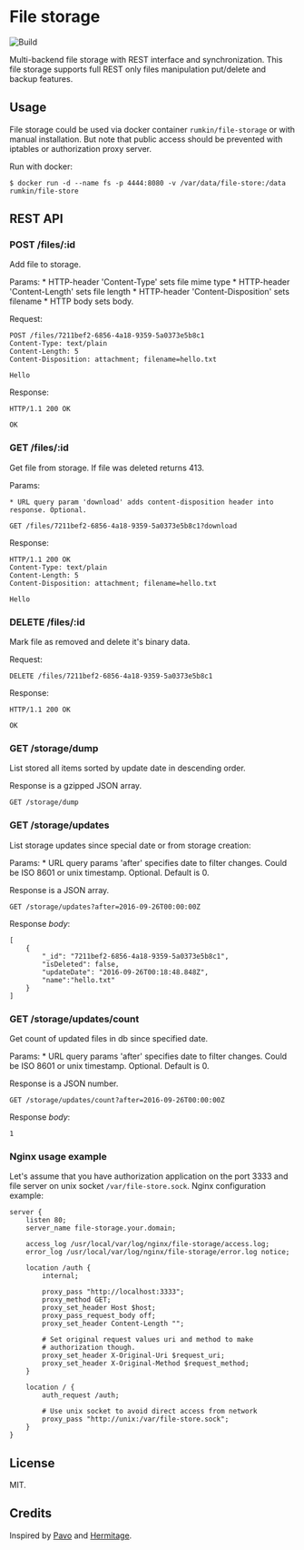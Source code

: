 # File storage

![Build](https://img.shields.io/travis/rumkin/file-storage.svg)

Multi-backend file storage with REST interface and synchronization. This file
storage supports full REST only files manipulation put/delete and backup
features.

## Usage

File storage could be used via docker container `rumkin/file-storage` or
with manual installation. But note that public access should be prevented
with iptables or authorization proxy server.

Run with docker:

```
$ docker run -d --name fs -p 4444:8080 -v /var/data/file-store:/data rumkin/file-store
```

## REST API

### POST /files/:id

Add file to storage.

Params:
    * HTTP-header 'Content-Type' sets file mime type
    * HTTP-header 'Content-Length' sets file length
    * HTTP-header 'Content-Disposition' sets filename
    * HTTP body sets body.

Request:

```
POST /files/7211bef2-6856-4a18-9359-5a0373e5b8c1
Content-Type: text/plain
Content-Length: 5
Content-Disposition: attachment; filename=hello.txt

Hello
```

Response:

```
HTTP/1.1 200 OK

OK
```

### GET /files/:id

Get file from storage. If file was deleted returns 413.

Params:

    * URL query param 'download' adds content-disposition header into response. Optional.

```
GET /files/7211bef2-6856-4a18-9359-5a0373e5b8c1?download
```

Response:
```
HTTP/1.1 200 OK
Content-Type: text/plain
Content-Length: 5
Content-Disposition: attachment; filename=hello.txt

Hello
```

### DELETE /files/:id

Mark file as removed and delete it's binary data.

Request:

```
DELETE /files/7211bef2-6856-4a18-9359-5a0373e5b8c1
```


Response:
```
HTTP/1.1 200 OK

OK
```

### GET /storage/dump

List stored all items sorted by update date in descending order.

Response is a gzipped JSON array.

```
GET /storage/dump
```

### GET /storage/updates

List storage updates since special date or from storage creation:

Params:
    * URL query params 'after' specifies date to filter changes. Could be
    ISO 8601 or unix timestamp. Optional. Default is 0.

Response is a JSON array.

```
GET /storage/updates?after=2016-09-26T00:00:00Z
```

Response _body_:
```
[
    {
        "_id": "7211bef2-6856-4a18-9359-5a0373e5b8c1",
        "isDeleted": false,
        "updateDate": "2016-09-26T00:18:48.848Z",
        "name":"hello.txt"
    }
]
```

### GET /storage/updates/count

Get count of updated files in db since specified date.

Params:
    * URL query params 'after' specifies date to filter changes. Could be
    ISO 8601 or unix timestamp. Optional. Default is 0.

Response is a JSON number.

```
GET /storage/updates/count?after=2016-09-26T00:00:00Z
```

Response _body_:
```
1
```

### Nginx usage example

Let's assume that you have authorization application on the port 3333 and file
server on unix socket `/var/file-store.sock`. Nginx configuration example:

```nginx
server {
    listen 80;
    server_name file-storage.your.domain;

    access_log /usr/local/var/log/nginx/file-storage/access.log;
    error_log /usr/local/var/log/nginx/file-storage/error.log notice;

    location /auth {
        internal;

        proxy_pass "http://localhost:3333";
        proxy_method GET;
        proxy_set_header Host $host;
        proxy_pass_request_body off;
        proxy_set_header Content-Length "";

        # Set original request values uri and method to make
        # authorization though.
        proxy_set_header X-Original-Uri $request_uri;
        proxy_set_header X-Original-Method $request_method;
    }

    location / {
        auth_request /auth;

        # Use unix socket to avoid direct access from network
        proxy_pass "http://unix:/var/file-store.sock";
    }
}
```

## License

MIT.


## Credits

Inspired by [Pavo](https://github.com/kavkaz/pavo) and [Hermitage](https://github.com/LiveTyping/hermitage-skeleton).
